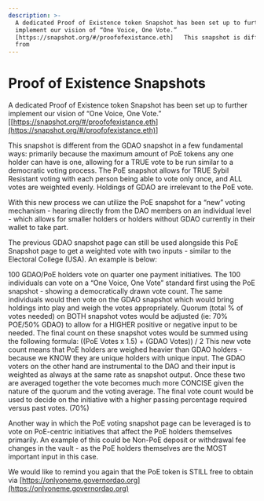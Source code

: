 ```yaml
---
description: >-
  A dedicated Proof of Existence token Snapshot has been set up to further
  implement our vision of “One Voice, One Vote.”
  [https://snapshot.org/#/proofofexistance.eth]   This snapshot is different
  from
---
```


# Proof of Existence Snapshots

A dedicated Proof of Existence token Snapshot has been set up to further implement our vision of “One Voice, One Vote.” \[[https://snapshot.org/#/proofofexistance.eth](https://snapshot.org/#/proofofexistance.eth)]

This snapshot is different from the GDAO snapshot in a few fundamental ways: primarily because the maximum amount of PoE tokens any one holder can have is one, allowing for a TRUE vote to be run similar to a democratic voting process. The PoE snapshot allows for TRUE Sybil Resistant voting with each person being able to vote only once, and ALL votes are weighted evenly. Holdings of GDAO are irrelevant to the PoE vote.

With this new process we can utilize the PoE snapshot for a “new” voting mechanism - hearing directly from the DAO members on an individual level - which allows for smaller holders or holders without GDAO currently in their wallet to take part.

The previous GDAO snapshot page can still be used alongside this PoE Snapshot page to get a weighted vote with two inputs - similar to the Electoral College (USA). An example is below:

100 GDAO/PoE holders vote on quarter one payment initiatives. The 100 individuals can vote on a “One Voice, One Vote” standard first using the PoE snapshot - showing a democratically drawn vote count. The same individuals would then vote on the GDAO snapshot which would bring holdings into play and weigh the votes appropriately. Quorum (total % of votes needed) on BOTH snapshot votes would be adjusted (ie: 70% POE/50% GDAO) to allow for a HIGHER positive or negative input to be needed. The final count on these snapshot votes would be summed using the following formula: ((PoE Votes x 1.5) + (GDAO Votes)) / 2 This new vote count means that PoE holders are weighed heavier than GDAO holders - because we KNOW they are unique holders with unique input. The GDAO voters on the other hand are instrumental to the DAO and their input is weighted as always at the same rate as snapshot output. Once these two are averaged together the vote becomes much more CONCISE given the nature of the quorum and the voting average. The final vote count would be used to decide on the initiative with a higher passing percentage required versus past votes. (70%)

Another way in which the PoE voting snapshot page can be leveraged is to vote on PoE-centric initiatives that affect the PoE holders themselves primarily. An example of this could be Non-PoE deposit or withdrawal fee changes in the vault - as the PoE holders themselves are the MOST important input in this case.

We would like to remind you again that the PoE token is STILL free to obtain via [https://onlyoneme.governordao.org](https://onlyoneme.governordao.org)
